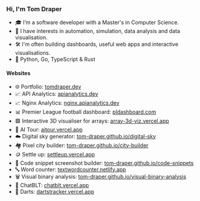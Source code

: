 ### Hi, I'm Tom Draper
- 🎓 I’m a software developer with a Master's in Computer Science.
- 👀 I have interests in automation, simulation, data analysis and data visualisation.
- 🛠️ I'm often building dashboards, useful web apps and interactive visualisations.
- 💙 Python, Go, TypeScript & Rust

#### Websites
- 🌐 Portfolio:                                  [tomdraper.dev](https://tomdraper.dev)
- 📈 API Analytics:                              [apianalytics.dev](https://apianalytics.dev)
- 📈 Nginx Analytics:                            [nginx.apianalytics.dev](https://nginx.apianalytics.dev)
- 📊 Premier League football dashboard:          [pldashboard.com](https://pldashboard.com)
- 🟩 Interactive 3D visualiser for arrays:       [array-3d-viz.vercel.app](https://array-3d-viz.vercel.app)
- 🤖 AI Tour:                                    [aitour.vercel.app](https://aitour.vercel.app)
- ☁️ Digital sky generator:                      [tom-draper.github.io/digital-sky](https://tom-draper.github.io/digital-sky)
- 🏘️ Pixel city builder:                         [tom-draper.github.io/city-builder](https://tom-draper.github.io/city-builder)
- 🪙 Settle up:                                  [settleup.vercel.app](https://settleup.vercel.app/)
- 📸 Code snippet screenshot builder:            [tom-draper.github.io/code-snippets](https://tom-draper.github.io/code-snippets) 
- 🔤 Word counter:                               [textwordcounter.netlify.app](https://textwordcounter.netlify.app)
- 🗑️ Visual binary analysis:                     [tom-draper.github.io/visual-binary-analysis](https://tom-draper.github.io/visual-binary-analysis)
- 🥪 ChatBLT:                                     [chatblt.vercel.app](https://chatblt.vercel.app)
- 🎯 Darts:                                       [dartstracker.vercel.app](https://dartstracker.vercel.app)
